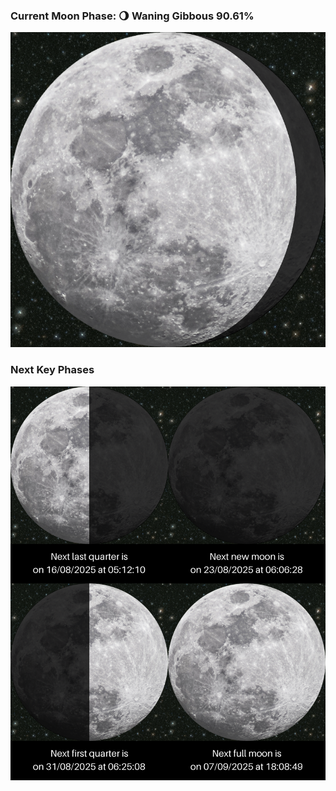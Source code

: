 ### Current Moon Phase: 🌖 Waning Gibbous 90.61%
![Moon Phase](moonphase.png)
### Next Key Phases
![Gallery](gallery.png)